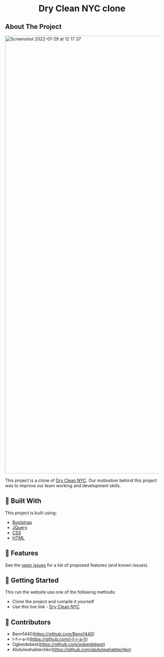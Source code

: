  <h1 align="center">Dry Clean NYC clone</h1>
 
<!-- ABOUT THE PROJECT -->
## About The Project

[<img width="1432" alt="Screenshot 2022-01-29 at 12 17 37" src="https://user-images.githubusercontent.com/90143819/151660702-65fd4519-8c7c-4ceb-a0f2-f496ec6a81da.png">](https://drycleannyc-clone.netlify.app/)


This project is a clone of [Dry Clean NYC](https://www.drycleannyc.com/). Our motivation behind this project was to improve our team working and development skills. 

## 🔨 Built With

This project is built using:
* [Bootstrap](https://getbootstrap.com)
* [JQuery](https://jquery.com)
* [CSS](https://www.w3.org/Style/CSS/Overview.en.html)
* [HTML](https://en.wikipedia.org/wiki/HTML#:~:text=The%20HyperText%20Markup%20Language%2C%20or,displayed%20in%20a%20web%20browser.&text=HTML%20provides%20a%20means%20to,links%2C%20quotes%20and%20other%20items.)

## 🚧 Features 

See the [open issues](https://github.com/chingu-voyages/v36-toucans-team-01/issues) for a list of proposed features (and known issues).


## 💾 Getting Started

This run the website use one of the following methods:
* Clone the project and compile it yourself
* Use this live link - [Dry Clean NYC](https://drycleannyc-clone.netlify.app/)


## 🤝 Contributors

* Benn1440(https://github.com/Benn1440)
* I-f-r-a-h(https://github.com/i-f-r-a-h)
* Ogbeidebest(https://github.com/ogbeidebest)
* Abdulwahabtechkn(https://github.com/abdulwahabtechkn)


